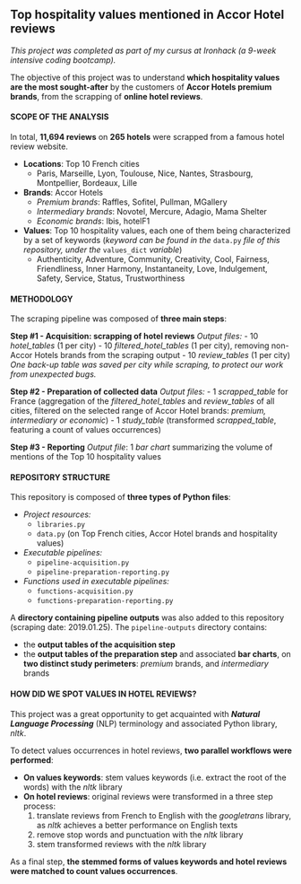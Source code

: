 ## Top hospitality values mentioned in Accor Hotel reviews

*This project was completed as part of my cursus at Ironhack (a 9-week intensive coding bootcamp).*

The objective of this project was to understand **which hospitality values are the most sought-after** by the customers of **Accor Hotels premium brands**, from the scrapping of **online hotel reviews**.

#### SCOPE OF THE ANALYSIS

In total, **11,694 reviews** on **265 hotels** were scrapped from a famous hotel review website.
- **Locations**: Top 10 French cities
	- Paris, Marseille, Lyon, Toulouse, Nice, Nantes, Strasbourg, Montpellier, Bordeaux, Lille
- **Brands**: Accor Hotels
	- *Premium brands*:  Raffles, Sofitel, Pullman, MGallery
	- *Intermediary brands*: Novotel, Mercure, Adagio, Mama Shelter
	- *Economic brands*: Ibis, hotelF1
- **Values**: Top 10 hospitality values, each one of them being characterized by a set of keywords (*keyword can be found in the* `data.py` *file of this repository, under the* `values_dict` *variable*)
	- Authenticity, Adventure, Community, Creativity, Cool, Fairness, Friendliness, Inner Harmony, Instantaneity, Love, Indulgement, Safety, Service, Status, Trustworthiness

#### METHODOLOGY

The scraping pipeline was composed of **three main steps**:

**Step #1 - Acquisition: scrapping of hotel reviews**
 *Output files:*
	- 10 *hotel_tables* (1 per city)
	- 10 *filtered_hotel_tables* (1 per city), removing non-Accor Hotels brands from the scraping output
	- 10 *review_tables* (1 per city)
*One back-up table was saved per city while scraping, to protect our work from unexpected bugs.*

**Step #2 - Preparation of collected data**
 *Output files:*
	 - 1 *scrapped_table* for France (aggregation of the *filtered_hotel_tables* and *review_tables* of all cities, filtered on the selected range of Accor Hotel brands: *premium, intermediary or economic*)
	 - 1 *study_table* (transformed *scrapped_table*, featuring a count of values occurrences)
 
 **Step #3 - Reporting**
 *Output file*: 1 *bar chart* summarizing the volume of mentions of the Top 10 hospitality values

#### REPOSITORY STRUCTURE
 
 This repository is composed of **three types of Python files**:
 
 - *Project resources:*
	 - `libraries.py`
	 - `data.py` (on Top French cities, Accor Hotel brands and hospitality values)
 - *Executable pipelines:*
	 - `pipeline-acquisition.py`
	 - `pipeline-preparation-reporting.py`
 - *Functions used in executable pipelines:*
	 - `functions-acquisition.py`
	 - `functions-preparation-reporting.py`

A **directory containing pipeline outputs** was also added to this repository (scraping date: 2019.01.25). 
The `pipeline-outputs` directory contains:
- the **output tables of the acquisition step**
- the **output tables of the preparation step** and associated **bar charts**, on **two distinct study perimeters**: *premium* brands, and *intermediary* brands

#### HOW DID WE SPOT VALUES IN HOTEL REVIEWS?

This project was a great opportunity to get acquainted with ***Natural Language Processing*** (NLP) terminology and associated Python library, *nltk*.

To detect values occurrences in hotel reviews, **two parallel workflows were performed**:
- **On values keywords**: stem values keywords (i.e. extract the root of the words) with the *nltk* library
- **On hotel reviews**: original reviews were transformed in a three step process: 
	1. translate reviews from French to English with the *googletrans* library, as *nltk* achieves a better performance on English texts
	2. remove stop words and punctuation with  the *nltk* library
	3. stem transformed reviews with the *nltk* library

As a final step, **the stemmed forms of values keywords and hotel reviews were matched to count values occurrences**.